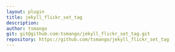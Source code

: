 ```yaml
---
layout: plugin
title: jekyll_flickr_set_tag
description: 
author: tsmango
git: git@github.com:tsmango/jekyll_flickr_set_tag.git
repository: https://github.com/tsmango/jekyll_flickr_set_tag
---
```

